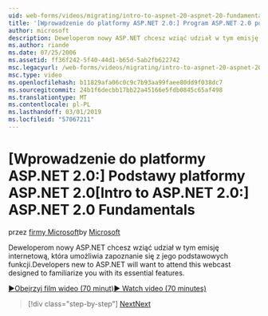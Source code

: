 ```yaml
---
uid: web-forms/videos/migrating/intro-to-aspnet-20-aspnet-20-fundamentals
title: '[Wprowadzenie do platformy ASP.NET 2.0:] Program ASP.NET 2.0 podstawy | Dokumentacja firmy Microsoft'
author: microsoft
description: Deweloperom nowy ASP.NET chcesz wziąć udział w tym emisję internetową, która umożliwia zapoznanie się z jego podstawowych funkcji.
ms.author: riande
ms.date: 07/25/2006
ms.assetid: ff36f242-5f40-44d1-b65d-5ab2fb622742
msc.legacyurl: /web-forms/videos/migrating/intro-to-aspnet-20-aspnet-20-fundamentals
msc.type: video
ms.openlocfilehash: b11829afa06c0c9c7b93aa99faee80dd9f038dc7
ms.sourcegitcommit: 24b1f6decbb17bb22a45166e5fdb0845c65af498
ms.translationtype: MT
ms.contentlocale: pl-PL
ms.lasthandoff: 03/01/2019
ms.locfileid: "57067211"
---
```

<a name="intro-to-aspnet-20-aspnet-20-fundamentals"></a><span data-ttu-id="a61fc-103">[Wprowadzenie do platformy ASP.NET 2.0:] Podstawy platformy ASP.NET 2.0</span><span class="sxs-lookup"><span data-stu-id="a61fc-103">[Intro to ASP.NET 2.0:] ASP.NET 2.0 Fundamentals</span></span>
====================
<span data-ttu-id="a61fc-104">przez [firmy Microsoft](https://github.com/microsoft)</span><span class="sxs-lookup"><span data-stu-id="a61fc-104">by [Microsoft](https://github.com/microsoft)</span></span>

<span data-ttu-id="a61fc-105">Deweloperom nowy ASP.NET chcesz wziąć udział w tym emisję internetową, która umożliwia zapoznanie się z jego podstawowych funkcji.</span><span class="sxs-lookup"><span data-stu-id="a61fc-105">Developers new to ASP.NET will want to attend this webcast designed to familiarize you with its essential features.</span></span>

[<span data-ttu-id="a61fc-106">&#9654;Obejrzyj film wideo (70 minut)</span><span class="sxs-lookup"><span data-stu-id="a61fc-106">&#9654; Watch video (70 minutes)</span></span>](https://channel9.msdn.com/Blogs/ASP-NET-Site-Videos/intro-to-aspnet-20-aspnet-20-fundamentals)

> [!div class="step-by-step"]
> [<span data-ttu-id="a61fc-107">Next</span><span class="sxs-lookup"><span data-stu-id="a61fc-107">Next</span></span>](intro-to-aspnet-20-user-interface-elements.md)
